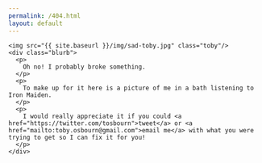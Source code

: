 ```yaml
---
permalink: /404.html
layout: default
---
```


<div class="home">

    <img src="{{ site.baseurl }}/img/sad-toby.jpg" class="toby"/>
    <div class="blurb">
      <p>
        Oh no! I probably broke something.
      </p>
      <p>
      	To make up for it here is a picture of me in a bath listening to Iron Maiden.
      </p>
      <p>
        I would really appreciate it if you could <a href="https://twitter.com/tosbourn">tweet</a> or <a href="mailto:toby.osbourn@gmail.com">email me</a> with what you were trying to get so I can fix it for you!
      </p>
    </div>
</div>